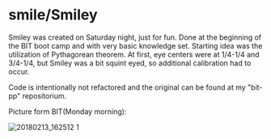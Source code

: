 # smile/Smiley

Smiley was created on Saturday night, just for fun. Done at the beginning of the BIT boot camp and with very basic knowledge set. 
Starting idea was the utilization of Pythagorean theorem. At first, eye centers were at 1/4-1/4 and 3/4-1/4, but Smiley was a bit squint eyed, so additional calibration had to occur.  
 
 
Code is intentionally not refactored and the original can be found at my "bit-pp" repositorium.

Picture form BIT(Monday morning):

![20180213_162512 1](https://user-images.githubusercontent.com/36072848/39609432-2d683882-4f49-11e8-880c-7667f17748db.jpg)
